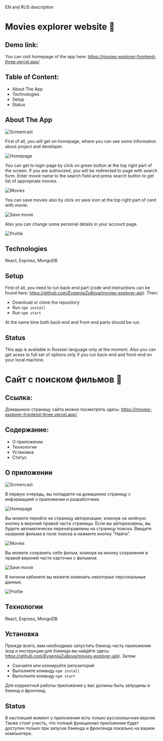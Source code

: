 EN and RUS description

# Movies explorer website :movie_camera:  

## Demo link:  

You can visit homepage of the app here: https://movies-explorer-frontend-three.vercel.app/  

## Table of Content:  

* About The App   
* Technologies  
* Setup  
* Status  

## About The App  

![Screencast](./screenshots/screencast-movie.gif "Screencast")  

First of all, you will get on homepage, where you can see some information about project and developer.  

![Homepage](./screenshots/homepage.JPG "Homepage")  

You can get to login page by click on green button at the top right part of the screen. If you are authorized, you will be redirected to page with search form. Enter movie name to the search field and press search button to get list of appropriate movies.  

![Movies](./screenshots/movies.JPG "Movies")  

You can save movies also by click on save icon at the top right part of card with movie.  

![Save movie](./screenshots/save-movie.JPG "Save movie")  

Also you can change some personal details in your account page.  

![Profile](./screenshots/profile.JPG "Profile")  

## Technologies  

React, Express, MongoDB  

## Setup  

First of all, you need to run back-end part (code and instructions can be found here: https://github.com/EvgeniiaZu8ova/movies-explorer-api). Then:

* Download or clone the repository  
* Run ```npm install```  
* Run ```npm start```  

At the same time both back-end and front-end parts should be run.  

## Status  

This app is available in Russian language only at the moment. Also you can get acess to full set of options only if you run back-end and front-end on your local machine.


# Сайт с поиском фильмов :movie_camera:  

## Ссылка:  

Домашнюю страницу сайта можно посмотреть здесь: https://movies-explorer-frontend-three.vercel.app/  

## Содержание:  

* О приложении   
* Технологии  
* Установка  
* Статус  

## О приложении    

![Screencast](./screenshots/screencast-movie.gif "Screencast")  

В первую очередь, вы попадаете на домашнюю страницу с информацией о приложении и разработчике.  

![Homepage](./screenshots/homepage.JPG "Homepage")  

Вы можете перейти на страницу авторизации, кликнув на зелёную кнопку в верхней правой части страницы. Если вы авторизованы, вы будете автоматически перенаправлены на страницу поиска. Введите название фильма в поле поиска и нажмите кнопку "Найти". 

![Movies](./screenshots/movies.JPG "Movies")  

Вы можете сохранить себе фильм, кликнув на иконку сохранения в правой верхней части карточки с фильмом.  

![Save movie](./screenshots/save-movie.JPG "Save movie")  

В личном кабинете вы можете изменить некоторые персональные данные.  

![Profile](./screenshots/profile.JPG "Profile")  

## Технологии  

React, Express, MongoDB  

## Установка  

Прежде всего, вам необходимо запустить бэкенд-часть приложения (код и инструкции для бэкенда вы найдёте здесь: https://github.com/EvgeniiaZu8ova/movies-explorer-api). Затем:

* Скачайте или клонируйте репозиторий  
* Выполните команду ```npm install```  
* Выполните команду ```npm start```  

Для корректной работы приложения у вас должны быть запущены и бэкенд и фронтенд.  

## Status  

В настояший момент у приложения есть только русскоязычная версия. Также стоит учесть, что полный функционал приложения будет доступен только при запуске бэкенда и фронтенда локально на вашем компьютере.


